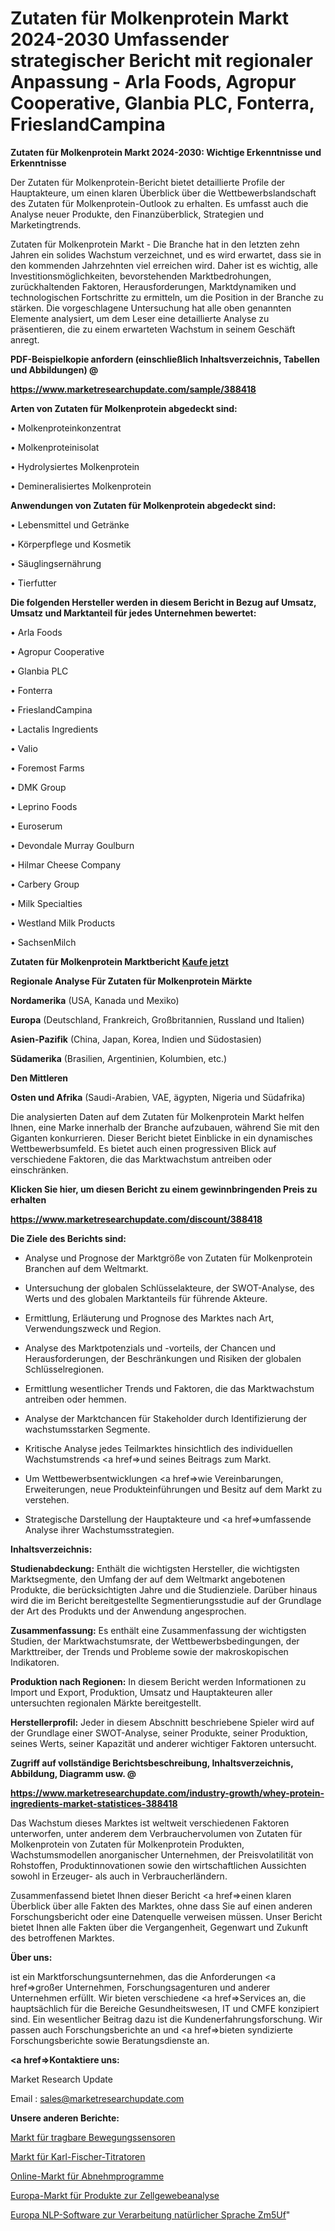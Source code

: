 # Zutaten für Molkenprotein Markt 2024-2030 Umfassender strategischer Bericht mit regionaler Anpassung - Arla Foods, Agropur Cooperative, Glanbia PLC, Fonterra, FrieslandCampina

<strong>Zutaten für Molkenprotein Markt 2024-2030: Wichtige Erkenntnisse und Erkenntnisse</strong>

Der Zutaten für Molkenprotein-Bericht bietet detaillierte Profile der Hauptakteure, um einen klaren Überblick über die Wettbewerbslandschaft des Zutaten für Molkenprotein-Outlook zu erhalten. Es umfasst auch die Analyse neuer Produkte, den Finanzüberblick, Strategien und Marketingtrends.

Zutaten für Molkenprotein Markt - Die Branche hat in den letzten zehn Jahren ein solides Wachstum verzeichnet, und es wird erwartet, dass sie in den kommenden Jahrzehnten viel erreichen wird. Daher ist es wichtig, alle Investitionsmöglichkeiten, bevorstehenden Marktbedrohungen, zurückhaltenden Faktoren, Herausforderungen, Marktdynamiken und technologischen Fortschritte zu ermitteln, um die Position in der Branche zu stärken. Die vorgeschlagene Untersuchung hat alle oben genannten Elemente analysiert, um dem Leser eine detaillierte Analyse zu präsentieren, die zu einem erwarteten Wachstum in seinem Geschäft anregt.



<strong><b>PDF-Beispielkopie anfordern (einschließlich Inhaltsverzeichnis, Tabellen und Abbildungen) @ </b></strong>

<strong><a href=https://www.marketresearchupdate.com/sample/388418>

<strong>https://www.marketresearchupdate.com/sample/388418</u></a></strong></strong>



<strong>Arten von Zutaten für Molkenprotein abgedeckt sind:</strong>

• Molkenproteinkonzentrat

• Molkenproteinisolat

• Hydrolysiertes Molkenprotein

• Demineralisiertes Molkenprotein



<strong>Anwendungen von Zutaten für Molkenprotein abgedeckt sind:</strong>

• Lebensmittel und Getränke

• Körperpflege und Kosmetik

• Säuglingsernährung

• Tierfutter



<strong>Die folgenden Hersteller werden in diesem Bericht in Bezug auf Umsatz, Umsatz und Marktanteil für jedes Unternehmen bewertet:</strong>

• Arla Foods

• Agropur Cooperative

• Glanbia PLC

• Fonterra

• FrieslandCampina

• Lactalis Ingredients

• Valio

• Foremost Farms

• DMK Group

• Leprino Foods

• Euroserum

• Devondale Murray Goulburn

• Hilmar Cheese Company

• Carbery Group

• Milk Specialties

• Westland Milk Products

• SachsenMilch



<strong>Zutaten für Molkenprotein Marktbericht <a href=https://www.marketresearchupdate.com/buynow/388418>Kaufe jetzt</a></strong>



<strong>Regionale Analyse Für Zutaten für Molkenprotein Märkte</strong>



<strong>Nordamerika</strong> (USA, Kanada und Mexiko)



<strong>Europa</strong> (Deutschland, Frankreich, Großbritannien, Russland und Italien)



<strong>Asien-Pazifik</strong> (China, Japan, Korea, Indien und Südostasien)



<strong>Südamerika</strong> (Brasilien, Argentinien, Kolumbien, etc.)



<strong>Den Mittleren</strong> 

<strong>Osten und Afrika</strong> (Saudi-Arabien, VAE, ägypten, Nigeria und Südafrika)

Die analysierten Daten auf dem Zutaten für Molkenprotein Markt helfen Ihnen, eine Marke innerhalb der Branche aufzubauen, während Sie mit den Giganten konkurrieren. Dieser Bericht bietet Einblicke in ein dynamisches Wettbewerbsumfeld. Es bietet auch einen progressiven Blick auf verschiedene Faktoren, die das Marktwachstum antreiben oder einschränken.



<strong>Klicken Sie hier, um diesen Bericht zu einem gewinnbringenden Preis zu erhalten
</strong>

<strong><a href=https://www.marketresearchupdate.com/discount/388418>https://www.marketresearchupdate.com/discount/388418</b></u></strong></a>



<strong>Die Ziele des Berichts sind:</strong>

- Analyse und Prognose der Marktgröße von Zutaten für Molkenprotein Branchen auf dem Weltmarkt.

- Untersuchung der globalen Schlüsselakteure, der SWOT-Analyse, des Werts und des globalen Marktanteils für führende Akteure.

- Ermittlung, Erläuterung und Prognose des Marktes nach Art, Verwendungszweck und Region.

- Analyse des Marktpotenzials und -vorteils, der Chancen und Herausforderungen, der Beschränkungen und Risiken der globalen Schlüsselregionen.

- Ermittlung wesentlicher Trends und Faktoren, die das Marktwachstum antreiben oder hemmen.

- Analyse der Marktchancen für Stakeholder durch Identifizierung der wachstumsstarken Segmente.

- Kritische Analyse jedes Teilmarktes hinsichtlich des individuellen Wachstumstrends <a href=>und</a> seines Beitrags zum Markt.

- Um Wettbewerbsentwicklungen <a href=>wie</a> Vereinbarungen, Erweiterungen, neue Produkteinführungen und Besitz auf dem Markt zu verstehen.

- Strategische Darstellung der Hauptakteure und <a href=>umfas</a>sende Analyse ihrer Wachstumsstrategien.



<strong>Inhaltsverzeichnis:</strong>



<strong>Studienabdeckung:</strong> Enthält die wichtigsten Hersteller, die wichtigsten Marktsegmente, den Umfang der auf dem Weltmarkt angebotenen Produkte, die berücksichtigten Jahre und die Studienziele. Darüber hinaus wird die im Bericht bereitgestellte Segmentierungsstudie auf der Grundlage der Art des Produkts und der Anwendung angesprochen.



<strong>Zusammenfassung:</strong> Es enthält eine Zusammenfassung der wichtigsten Studien, der Marktwachstumsrate, der Wettbewerbsbedingungen, der Markttreiber, der Trends und Probleme sowie der makroskopischen Indikatoren.



<strong>Produktion nach Regionen:</strong> In diesem Bericht werden Informationen zu Import und Export, Produktion, Umsatz und Hauptakteuren aller untersuchten regionalen Märkte bereitgestellt.



<strong>Herstellerprofil:</strong> Jeder in diesem Abschnitt beschriebene Spieler wird auf der Grundlage einer SWOT-Analyse, seiner Produkte, seiner Produktion, seines Werts, seiner Kapazität und anderer wichtiger Faktoren untersucht.



<strong><b>Zugriff auf vollständige Berichtsbeschreibung, Inhaltsverzeichnis, Abbildung, Diagramm usw. @ </b></strong>

<strong><a href=https://www.marketresearchupdate.com/industry-growth/whey-protein-ingredients-market-statistices-388418>https://www.marketresearchupdate.com/industry-growth/whey-protein-ingredients-market-statistices-388418</a></strong>

Das Wachstum dieses Marktes ist weltweit verschiedenen Faktoren unterworfen, unter anderem dem Verbrauchervolumen von Zutaten für Molkenprotein von Zutaten für Molkenprotein Produkten, Wachstumsmodellen anorganischer Unternehmen, der Preisvolatilität von Rohstoffen, Produktinnovationen sowie den wirtschaftlichen Aussichten sowohl in Erzeuger- als auch in Verbraucherländern.

Zusammenfassend bietet Ihnen dieser Bericht <a href=>einen</a> klaren Überblick über alle Fakten des Marktes, ohne dass Sie auf einen anderen Forschungsbericht oder eine Datenquelle verweisen müssen. Unser Bericht bietet Ihnen alle Fakten über die Vergangenheit, Gegenwart und Zukunft des betroffenen Marktes.



<strong>Über uns:</strong>

 ist ein Marktforschungsunternehmen, das die Anforderungen <a href=>großer</a> Unternehmen, Forschungsagenturen und anderer Unternehmen erfüllt. Wir bieten verschiedene <a href=>Services</a> an, die hauptsächlich für die Bereiche Gesundheitswesen, IT und CMFE konzipiert sind. Ein wesentlicher Beitrag dazu ist die Kundenerfahrungsforschung. Wir passen auch Forschungsberichte an und <a href=>bieten</a> syndizierte Forschungsberichte sowie Beratungsdienste an.



<strong><a href=>Kontaktiere uns:</a></strong>

Market Research Update

Email : sales@marketresearchupdate.com



<strong>Unsere anderen Berichte:</strong>

<a href=https://www.linkedin.com/pulse/wearable-motion-sensors-market-2023-future>Markt für tragbare Bewegungssensoren</a>

<a href=https://www.linkedin.com/pulse/karl-fischer-titrator-market-2023-remarking>Markt für Karl-Fischer-Titratoren</a>

<a href=https://www.linkedin.com/pulse/online-weight-loss-programs-market-analysis>Online-Markt für Abnehmprogramme</a>

<a href=https://www.linkedin.com/pulse/europe-cell-tissue-analysis-products-market-size-production>Europa-Markt für Produkte zur Zellgewebeanalyse</a>

<a href=https://www.linkedin.com/pulse/europe-natural-language-processing-nlp-software-zm5uf/>Europa NLP-Software zur Verarbeitung natürlicher Sprache Zm5Uf</a>"
